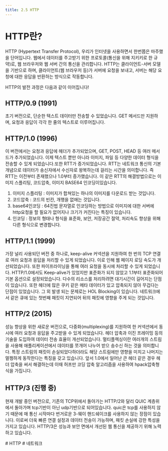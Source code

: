 ```yaml
---
title: 2.5 HTTP
---
```


# HTTP란?
HTTP (Hypertext Transfer Protocol), 우리가 인터넷을 사용하면서 한번쯤은 마주했을 단어입니다. 웹에서 데이터를 주고받기 위한 프로토콜(통신을 위해 지키키로 한 규약)로, 웹 브라우저와 웹 서버 간의 통신을 관리합니다. HTTP는 클라이언트-서버 모델을 기반으로 하며, 클라이언트(웹 브라우저 등)가 서버에 요청을 보내고, 서버는 해당 요청에 대한 응답을 반환하는 방식으로 작동합니다.

HTTP의 발전 과정은 다음과 같이 이어집니다!


## HTTP/0.9 (1991)

초기 버전으로, 단순한 텍스트 데이터만 전송할 수 있었습니다. GET 메서드만 지원하며, 요청과 응답이 각각 한 줄의 텍스트로 이루어집니다.

## HTTP/1.0 (1996)

이 버전에서는 요청과 응답에 헤더가 추가되었으며, GET, POST, HEAD 등 여러 메서드가 추가되었습니다. 이제 텍스트 뿐만 아니라 이미지, 파일 등 다양한 데이터 형식을 전송할 수 있게 되었습니다.또한 RTT가 증가되었습니다. RTT는 네트워크 통신의 기본개념으로 데이터가 송신자에서 수신자로 왕복하는데 걸리는 시간을 의미합니다. 즉 RTT는 이전부터 존재했으나 1.0부터 증가했습니다.
이 같은 RTT의 해결방법으로는 이미지 스플리팅, 코드압축, 이미지 BASE64 인코딩이있습니다.

1. 이미지 스플리팅 : 이미지가 합쳐있는 하나의 이미지를 다운로드 받는 것입니다.
2. 코드압축 : 코드의 빈칸, 개행을 없애는 것입니다.
3. base64인코딩 : 64진법 문자열로 인코딩하는 방법으로 이미지에 대한 서버에 http요청을 할 필요가 없어지나 크기가 커진다는 특징이 있습니다.
4. 인코딩 : 정보의 형태나 형식을 표준화, 보안, 저장공간 절약, 처리속도 향상을 위해 다른 형식으로 변경합니다.

## HTTP/1.1 (1999)

가장 널리 사용되던 버전 중 하나로, keep-alive 커넥션을 지원하여 한 번의 TCP 연결로 여러 요청과 응답을 처리할 수 있게 되었습니다. 이로 인해 웹 페이지 로딩 속도가 개선되었습니다. 또한 파이프라이닝을 통해 여러 요청을 동시에 처리할 수 있게 되었습니다.
HTTP/1.0에서도 Keep-alive가 있었지만 표준화가 되지 않았고 1.1부터 표준화되어 기본 옵션으로 설정되었습니다.
다수의 리소스를 처리하려면 대기시간이 길어지는 단점이 있습니다. 또한 헤더에 많은 쿠키 같은 메타 데이터가 있고 압축되지 않아 무겁다는 단점이 있었습니다.
그 외 발생 되는 문제로는 HOL Blocking이 있습니다. 네트워크에서 같은 큐에 있는 첫번째 패킷이 지연되어 뒤의 패킷에 영향을 주게 되는 것입니다.

## HTTP/2 (2015)

성능 향상을 위한 새로운 버전으로, 다중화(multiplexing)를 지원하여 한 커넥션에서 동시에 여러 요청과 응답을 주고받을 수 있게 되었습니다. 헤더 압축과 이진 프레이밍 등의 기술을 도입하여 데이터 전송 효율이 개선되었습니다.
멀티플렉싱이란 여러개의 스트림을 사용해 애플리케이션에서 데이터를 쪼개어 나누어 받으 송수신 하는 것을 의미합니다. 특정 스트림의 패킷이 손실되었다하더라도 해당 스트림에만 영향을 미치고 나머지는 멀쩡하게 동작한다는 특징을 갖고 있습니다.
앞서 1.0에서 일어난 큰 헤더 같은 경우 헤더 압축을 써서 해결하는데 이때 허프만 코딩 압축 알고리즘을 사용하여 hpack압축형식을 가집니다.

## HTTP/3 (진행 중)

현재 개발 중인 버전으로, 기존의 TCP위에서 돌아가는 HTTP/2와 달리 QUIC 계층위에서 돌아가며 tcp기반이 아닌 udp기반으로 되어있습니다. quic은 tcp를 사용하지 않기 때문에 매 통신 시작마다 번거로운 3-웨이 핸드쉐이크를 사용하지 않는 장점이 있습니다. 이로써 더욱 빠른 연결 설정과 데이터 전송이 가능하며, 패킷 손실에 강한 특성을 가지고 있습니다. HTTP/3은 성능과 보안 면에서 개선된 웹 통신을 제공하기 위해 노력하고 있습니다.

\# HTTP \# 네트워크
